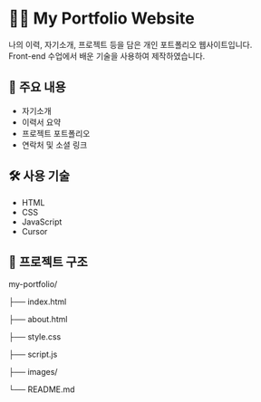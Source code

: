 # 🧑‍💻 My Portfolio Website

나의 이력, 자기소개, 프로젝트 등을 담은 개인 포트폴리오 웹사이트입니다.  
Front-end 수업에서 배운 기술을 사용하여 제작하였습니다.

## 📌 주요 내용

- 자기소개
- 이력서 요약
- 프로젝트 포트폴리오
- 연락처 및 소셜 링크

## 🛠 사용 기술

- HTML
- CSS
- JavaScript
- Cursor

## 📁 프로젝트 구조

my-portfolio/

├── index.html

├── about.html

├── style.css

├── script.js

├── images/

└── README.md
